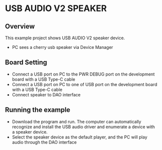 # USB AUDIO V2 SPEAKER

## Overview

This example project shows USB AUDIO V2 speaker device.

- PC sees a cherry usb speaker via Device Manager

## Board Setting

- Connect a USB port on PC to the PWR DEBUG port on the development board with a USB Type-C cable
- Connect a USB port on PC to one of USB port on the development board with a USB Type-C cable
- Connect speaker to DAO interface

## Running the example

- Download the program and run. The computer can automatically recognize and install the USB audio driver and enumerate a device with a speaker device.
- Select the speaker device as the default player, and the PC will play audio through the DAO interface